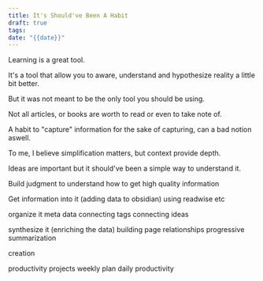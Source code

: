 ```yaml
---
title: It's Should've Been A Habit
draft: true
tags: 
date: "{{date}}"
---
```

Learning is a great tool.

It's a tool that allow you to aware, understand and hypothesize reality a little bit better.

But it was not meant to be the only tool you should be using. 





Not all articles, or books are worth to read or even to take note of.

A habit to "capture" information for the sake of capturing, can a bad notion aswell.

To me, I believe simplification matters, but context provide depth. 

Ideas are important but it should've been a simple way to understand it. 



Build judgment to understand how to get high quality information

Get information into it (adding data to obsidian)
	using readwise etc

organize it
	meta data
	connecting tags
	connecting ideas

synthesize it (enriching the data)
	building page relationships
	progressive summarization

creation
	


productivity
	projects
	weekly plan
	daily productivity